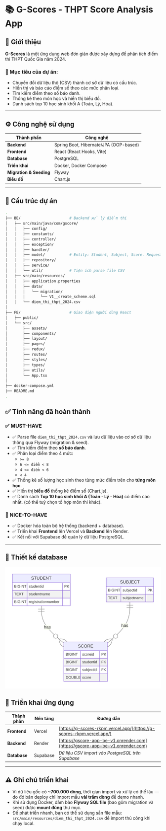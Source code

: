 # 📚 G-Scores - THPT Score Analysis App

## 🎯 Giới thiệu

**G-Scores** là một ứng dụng web đơn giản được xây dựng để phân tích điểm thi THPT Quốc Gia năm 2024.

### 🎯 Mục tiêu của dự án:
- Chuyển đổi dữ liệu thô (CSV) thành cơ sở dữ liệu có cấu trúc.
- Hiển thị và báo cáo điểm số theo các mức phân loại.
- Tìm kiếm điểm theo số báo danh.
- Thống kê theo môn học và hiển thị biểu đồ.
- Danh sách top 10 học sinh khối A (Toán, Lý, Hóa).

---

## ⚙️ Công nghệ sử dụng

| Thành phần | Công nghệ |
|------------|-----------|
| **Backend** | Spring Boot, Hibernate/JPA (OOP-based) |
| **Frontend** | React (React Hooks, Vite) |
| **Database** | PostgreSQL |
| **Triển khai** | Docker, Docker Compose |
| **Migration & Seeding** | Flyway |
| **Biểu đồ** | Chart.js |

---

## 📂 Cấu trúc dự án

```bash
.
├── BE/                      # Backend xử lý điểm thi
│   ├── src/main/java/com/gscore/
│   │   ├── config/
│   │   ├── constants/
│   │   ├── controller/
│   │   ├── exception/
│   │   ├── handler/
│   │   ├── model/           # Entity: Student, Subject, Score. Request/Response DTO
│   │   ├── repository/
│   │   ├── service/
│   │   └── util/            # Tiện ích parse file CSV
│   ├── src/main/resources/
│   │   ├── application.properties
│   │   ├── data/
│   │   │   └── migration/
│   │   │       └── V1__create_scheme.sql
│   │   └── diem_thi_thpt_2024.csv
│
├── FE/                      # Giao diện người dùng React
│   ├── public/
│   └── src/
│       ├── assets/
│       ├── components/
│       ├── layout/
│       ├── pages/
│       ├── redux/
│       ├── routes/
│       ├── styles/
│       ├── types/
│       ├── utils/
│       └── App.tsx
│
├── docker-compose.yml
├── README.md
.
```
## ✅ Tính năng đã hoàn thành

### ✅ MUST-HAVE

- ✅ Parse file `diem_thi_thpt_2024.csv` và lưu dữ liệu vào cơ sở dữ liệu thông qua Flyway (migration & seed).
- ✅ Tìm kiếm điểm theo **số báo danh**.
- ✅ Phân loại điểm theo 4 mức:
  - `>= 8`
  - `6 <= điểm < 8`
  - `4 <= điểm < 6`
  - `< 4`
- ✅ Thống kê số lượng học sinh theo từng mức điểm trên cho **từng môn học**.
- ✅ Hiển thị **biểu đồ** thống kê điểm số (Chart.js).
- ✅ Danh sách **Top 10 học sinh khối A (Toán - Lý - Hóa)** có điểm cao nhất. (có thể tuỳ chọn tổ hợp môn thi khác).

### 🌟 NICE-TO-HAVE

- ✅ Docker hóa toàn bộ hệ thống (backend + database).
- ✅ Triển khai **Frontend** lên Vercel và **Backend** lên Render.
- ✅ Kết nối với Supabase để quản lý dữ liệu PostgreSQL.

---
## 🚀 Thiết kế database
![Database Schema](er-diagram.svg)
## 🚀 Triển khai ứng dụng

| Thành phần | Nền tảng | Đường dẫn |
|------------|----------|-----------|
| **Frontend** | Vercel | [https://g-scores-rkpm.vercel.app/](https://g-scores-rkpm.vercel.app/) |
| **Backend** | Render | [https://gscore-app-be-v1.onrender.com](https://gscore-app-be-v1.onrender.com) |
| **Database** | Supabase | *Dữ liệu CSV import vào PostgreSQL trên Supabase* |

---

## ⚠️ Ghi chú triển khai

- Vì dữ liệu gốc có **~700.000 dòng**, thời gian import và xử lý có thể lâu — do đó bản deploy chỉ import mẫu **vài trăm dòng** để demo nhanh.
- Khi sử dụng Docker, đảm bảo **Flyway SQL file** (bao gồm migration và seed) được **mount đúng** thư mục.
- Để phát triển nhanh, bạn có thể sử dụng sẵn file mẫu:  
  `src/main/resources/diem_thi_thpt_2024.csv` để import thủ công khi chạy local.




